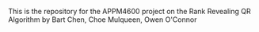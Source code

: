 This is the repository for the APPM4600 project on the Rank Revealing QR Algorithm by Bart Chen, Choe Mulqueen, Owen O'Connor 
